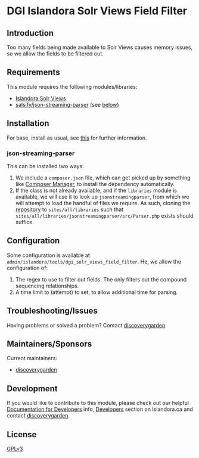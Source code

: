 # DGI Islandora Solr Views Field Filter

## Introduction

Too many fields being made available to Solr Views causes memory issues, so we allow the fields to be filtered out.

## Requirements

This module requires the following modules/libraries:

* [Islandora Solr Views](https://github.com/islandora/islandora_solr_views)
* [salsify/json-streaming-parser](https://github.com/salsify/jsonstreamingparser) (see [below](#json-streaming-parser))

## Installation

For base, install as usual, see [this](https://drupal.org/documentation/install/modules-themes/modules-7) for further information.

### json-streaming-parser

This can be installed two ways:

1. We include a `composer.json` file, which can get picked up by something like [Composer Manager](https://www.drupal.org/project/composer_manager), to install the dependency automatically.
2. If the class is not already available, and if the `libraries` module is available, we will use it to look up `jsonstreamingparser`, from which we will attempt to load the handful of files we require. As such, cloning the [repository](https://github.com/salsify/jsonstreamingparser) to `sites/all/libraries` such that `sites/all/libraries/jsonstreamingparser/src/Parser.php` exists should suffice.

## Configuration

Some configuration is available at `admin/islandora/tools/dgi_solr_views_field_filter`. He, we allow the configuration of:

1. The regex to use to filter out fields. The only filters out the compound sequencing relationships.
2. A time limit to (attempt) to set, to allow additional time for parsing.

## Troubleshooting/Issues

Having problems or solved a problem? Contact [discoverygarden](http://support.discoverygarden.ca).

## Maintainers/Sponsors

Current maintainers:

* [discoverygarden](http://www.discoverygarden.ca)

## Development

If you would like to contribute to this module, please check out our helpful
[Documentation for Developers](https://github.com/Islandora/islandora/wiki#wiki-documentation-for-developers)
info, [Developers](http://islandora.ca/developers) section on Islandora.ca and
contact [discoverygarden](http://support.discoverygarden.ca).

## License

[GPLv3](http://www.gnu.org/licenses/gpl-3.0.txt)
